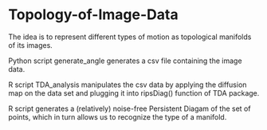 # Topology-of-Image-Data
The idea is to represent different types of motion as topological manifolds of its images.

Python script generate_angle generates a csv file containing the image data.

R script TDA_analysis manipulates the csv data by applying the diffusion map on the data set 
  and plugging it into ripsDiag() function of TDA package.
  
R script generates a (relatively) noise-free Persistent Diagam of the set of points, 
  which in turn allows us to recognize the type of a manifold.
